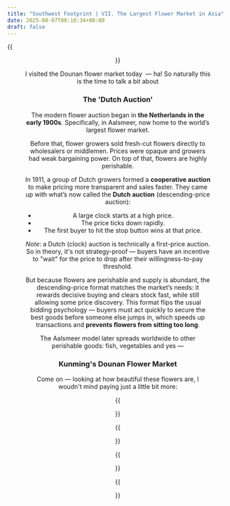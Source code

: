 ```yaml
---
title: "Southwest Footprint | VII. The Largest Flower Market in Asia"
date: 2025-08-07T00:10:34+08:00
draft: false
---
```


{{<figure align="center" src="/wine/dounan1.jpeg" caption="Kunming's Dounan Flower Market" width="100%">}}

I visited the Dounan flower market today  — ha! So naturally this is the time to talk a bit about

### The 'Dutch Auction'

The modern flower auction began in **the Netherlands in the early 1900s**. Specifically, in Aalsmeer, now home to the world’s largest flower market.

Before that, flower growers sold fresh-cut flowers directly to wholesalers or middlemen. Prices were opaque and growers had weak bargaining power. On top of that, flowers are highly perishable.

In 1911, a group of Dutch growers formed a **cooperative auction** to make pricing more transparent and sales faster. They came up with what’s now called the **Dutch auction** (descending-price auction):

- A large clock starts at a high price.
- The price ticks down rapidly.
- The first buyer to hit the stop button wins at that price.

*Note*: a Dutch (clock) auction is technically a first-price auction. So in theory, it's not strategy-proof — buyers have an incentive to "wait" for the price to drop after their willingness-to-pay threshold. 

But because flowers are perishable and supply is abundant, the descending-price format matches the market’s needs: it rewards decisive buying and clears stock fast, while still allowing some price discovery. This format flips the usual bidding psychology — buyers must act quickly to secure the best goods before someone else jumps in, which speeds up transactions and **prevents flowers from sitting too long**.

The Aalsmeer model later spreads worldwide to other perishable goods: fish, vegetables and yes —

### Kunming's Dounan Flower Market

Come on — looking at how beautiful these flowers are, I woudn't mind paying just a little bit more:

{{<figure align="center" src="/wine/dounan2.jpeg" caption="" width="100%">}}

{{<figure align="center" src="/wine/dounan3.jpeg" caption="" width="100%">}}

{{<figure align="center" src="/wine/dounan4.jpeg" caption="" width="100%">}}

{{<figure align="center" src="/wine/dounan5.jpeg" caption="" width="100%">}}
